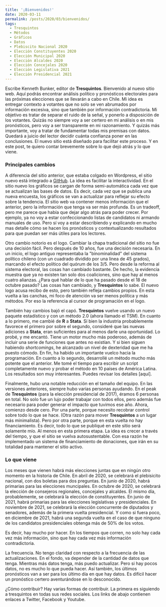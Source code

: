 ```yaml
---
title: '¡Bienvenidos!'
date: 2020-03-11
permalink: /posts/2020/03/bienvenidos/
tags:
  - Tresquintos
  - Métodos
  - Gráficos
  - Datos
  - Plebiscito Nacional 2020
  - Elección Constituyentes 2020
  - Elección Municipal 2020
  - Elección Alcaldes 2020
  - Elección Concejales 2020
  - Elección Legislativa 2021
  - Elección Presidencial 2021
---
```



Escribe Kenneth Bunker, editor de **Tresquintos**. Bienvenido al nuevo sitio web. Aquí podrás encontrar análisis político y pronósticos electorales para las próximas elecciones que se llevarán a cabo en Chile. Mi idea es entregar contexto a votantes que no solo se ven abrumados por información excesiva, sino que también por información contradictoria. Mi objetivo es tratar de separar el ruido de la señal, y ponerlo a disposición de los votantes. Quizás no siempre voy a ser certero en mi análisis o en mis pronósticos, pero voy a ser transparente en mi razonamiento. Y quizás más importante, voy a tratar de fundamentar todas mis premisas con datos. Quedará a juicio del lector decidir cuánta confianza poner en las conclusiones. El nuevo sitio está diseñado para facilitar este proceso. Y en este post, te quiero contar brevemente sobre lo que dejó atrás y lo que viene.

### Principales cambios

A diferencia del sitio anterior, que estaba colgado en Wordpress, el sitio nuevo está integrado a [GitHub](https://github.com/). La idea es facilitar la interactividad. En el sitio nuevo los gráficos se cargan de forma semi-automática cada vez que se actualizan las bases de datos. Es decir, cada vez que se publica una nueva encuesta, los gráficos se van a actualizar para reflejar su efecto sobre la tendencia. El sitio web va contener menos información que el anterior, pero la información que tenga va ser más profunda. Es un tradeoff, pero me parece que había que dejar algo atrás para poder crecer. Por ejemplo, ya no voy a estar confeccionando listas de candidatos ni armando manuales de uso. Pero sí voy a estar describiendo y explicando en mucho mas detalle cómo se hacen los pronósticos y contextualizando resultados para que puedan ser más útiles para los lectores.

Otro cambio notorio es el logo. Cambiar la chapa tradicional del sitio no fue una decisión fácil. Pero después de 10 años, fue una decisión necesaria. En un inicio, el logo antiguo representaba la "binominalidad" del sistema político chileno (con un cuadrado dividido por una linea de 45 grados), marcando el efecto político del quórum de los 3/5. Pero desde la reforma al sistema electoral, las cosas han cambiado bastante. De hecho, la evidencia muestra que ya no existen tan solo dos coaliciones, sino que hay al menos cuatro alianzas. ¿Para qué hablar de lo que ha pasado desde el 18 de octubre pasado? Las cosas han cambiado, y **Tresquintos** lo sabe. El nuevo logo acusa recibo de esto, pero también refleja cambios propios. En esta vuelta a las canchas, mi foco de atención va ser menos política y más métodos. Por eso la referencia al cursor de programación en el logo.

También hay cambios bajó el capó. **Tresquintos** vuelve usando un nuevo paquete estadístico y con un método 2.0 (ahora llamado el TSM). En cuanto a lo primero, me cambié de **R** a **Stata**. Sí bien la industria probablemente favorece el primero por sobre el segundo, consideré que las nuevas adiciones a **Stata**, eran suficientes para al menos darle una oportunidad. Lo probé, y me encantó. Tiene un motor mucho más poderoso, además de incluir una serie de funciones que antes no existían. Y si bien siguen habiendo *shortcomings*, he alcanzado un nivel de dexteridad que me ha puesto cómodo. En fin, ha habido un importante vuelco hacia la programación. En cuanto a lo segundo, desarrollé un método mucho más potente que el anterior. Me tomé el tiempo para escribir un script completamente nuevo y probar el método en 10 países de América Latina. Los resultados son muy interesantes. Puedes revisar los detalles [aquí].

Finalmente, hubo una notable reducción en el tamaño del equipo. En las versiones anteriores, siempre hubo varias personas ayudando. En el peak de **Tresquintos** (para la elección presidencial de 2017), éramos 6 personas en total. No solo fue un lujo poder trabajar con todos ellos, pero además fue necesario para poder generar el impacto que tuvimos ese año. Ahora, comienzo desde cero. Por una parte, porque necesito recobrar control sobre todo lo que se hace. (Otra razón para mover **Tresquintos** a un lugar más minimalista). Pero por otra parte, porque en esta vuelta no hay financiamiento. Es decir, todo lo que se publiqué en este sitio será solamente mío. Al menos en esta primera etapa. La idea es crecer a través del tiempo, y que el sitio se vuelva autosustentable. Con esa razón he implementado un sistema de financiamiento de donaciones, que irán en su totalidad para mantener el sitio activo.


### Lo que viene

Los meses que vienen habrá más elecciones juntas que en ningún otro momento en la historia de Chile. En abril de 2020, se celebrará el plebisicito nacional, con dos boletas para dos preguntas. En junio de 2020, habrá primarias para las elecciones  muncipales. En octubre de 2020, se celebrará la elección de consejeros regionales, concejales y alcaldes. El mismo día, probablemente, se celebrará la elección de constituyentes. En junio de 2021, habrá primarias para las elecciones legislativas y presidenciales. En noviembre de 2021, se celebrará la elección concurrente de diputados y senadores, además de la primera vuelta presidencial. Y como si fuera poco, en diciembre de 2021, habrá una segunda vuelta en el caso de que ninguno de los candidatos presidenciales obtenga más de 50% de los votos.

Es decir, hay mucho por hacer. En los tiempos que corren, no solo hay cada vez más información, sino que hay cada vez más información contradictoria.

La frecuencia. No tengo claridad con respecto a la frecuencia de las actualizaciones. En el fondo, va depender de la cantidad de datos que tenga. Mientras más datos tenga, más puedo actualizar. Pero si hay pocos datos, no es mucho lo que pueda hacer. Así también, los últimos pronósticos van a ser para los último día en que hay datos. Es difícil hacer un pronóstico certero aventurándose en lo desconocido. 

¿Cómo contribuir? Hay varias formas de contribuir. La primera es siguiendo a tresquintos en todas sus redes sociales. Los links de abajo contienen enlaces a Twitter, Facebook y Youtube. 

